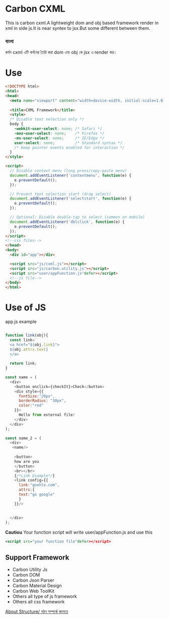 # Carbon CXML
This is carbon cxml.A lightweight dom and obj based framework  render in xml in side js.It is near syntex to jsx.But some different between them.
### বাংলা
কর্বন cxml এটি কর্বনের তৈরি করা dom এবং obj কে jsx এ  render কর।
# Use
```HTML
<!DOCTYPE html>
<html>
<head>
  <meta name="viewport" content="width=device-width, initial-scale=1.0, maximum-scale=1.0, user-scalable=no">
  
  <title>CXML Framework</title>
  <style>
  /* Disable text selection only */
  body {
    -webkit-user-select: none; /* Safari */
    -moz-user-select: none;    /* Firefox */
    -ms-user-select: none;     /* IE/Edge */
    user-select: none;         /* Standard syntax */
    /* Keep pointer events enabled for interaction */
  }
</style>

<script>
  // Disable context menu (long press/copy-paste menu)
  document.addEventListener('contextmenu', function(e) {
    e.preventDefault();
  });

  // Prevent text selection start (drag select)
  document.addEventListener('selectstart', function(e) {
    e.preventDefault();
  });

  // Optional: Disable double-tap to select (common on mobile)
  document.addEventListener('dblclick', function(e) {
    e.preventDefault();
  });
</script>
<!--css files-->
</head>
<body>
  <div id="app"></div>

  <script src="js/cxml.js"></script>
  <script src="js/carbon.utility.js"></script>
  <script src="user/appFunction.js"defer></script>
  <!--js file-->
</body>
</html>
```
# Use of JS
app.js example
```JAVASCRIPT

function link(obj){
  const link=`
  <a href="${obj.link}">
  ${obj.attrs.text}
  </a>
  `
  return link;
}

const name = (
  <div>
    <button onclick={checkIt}>Check</button>
    <div style={{
      fontSize:"20px",
      borderRadius: "30px",
      color:"red"
    }}>
      Hello from external file!
    </div>
  </div>
);

const name_2 = (
  <div>
   <name/>
  
    <button>
    how are you
    </button>
    <br></br>
    {/*Link Example*/}
    <link config={{
      link:"goohle.com",
      attrs:{
      text:"go google"
      }
    }}/>
  
  
  </div>
);
```
**Cautiou** Your function script will write user/appFunction.js
and use this
```XML
<script src="your function file"defer></script>
```
## Support Framework
- Carbon Utility Js
- Carbon DOM
- Carbon Json Parser
- Carbon Material Design
- Carbon Web ToolKit
- Others all type of js framework
- Others all css framework

[About Structure/ গঠন সম্পর্কে জানতে](DOCS.md)
